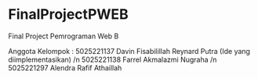 # FinalProjectPWEB
Final Project Pemrograman Web B

Anggota Kelompok :
5025221137     Davin Fisabilillah Reynard Putra (Ide yang diimplementasikan) /n
5025221138     Farrel Akmalazmi Nugraha /n
5025221297     Alendra Rafif Athaillah
